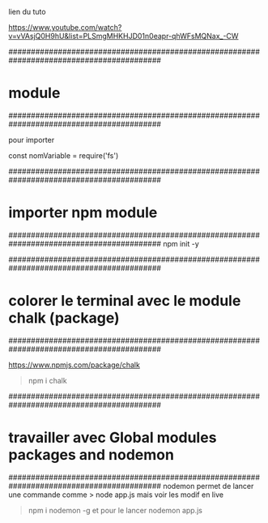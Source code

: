 lien du tuto

https://www.youtube.com/watch?v=vVAsjQ0H9hU&list=PLSmgMHKHJD01n0eapr-qhWFsMQNax_-CW


##########################################################################################
#       module
##########################################################################################

pour importer

const nomVariable = require('fs')

##########################################################################################
#     importer npm  module
##########################################################################################
npm init -y

##########################################################################################
#     colorer le terminal avec le module chalk (package)
##########################################################################################

https://www.npmjs.com/package/chalk

> npm i chalk

##########################################################################################
#     travailler avec Global modules packages and nodemon
##########################################################################################
nodemon permet de lancer une commande comme > node app.js mais voir les modif en live

> npm i nodemon -g
et pour le lancer
> nodemon app.js


